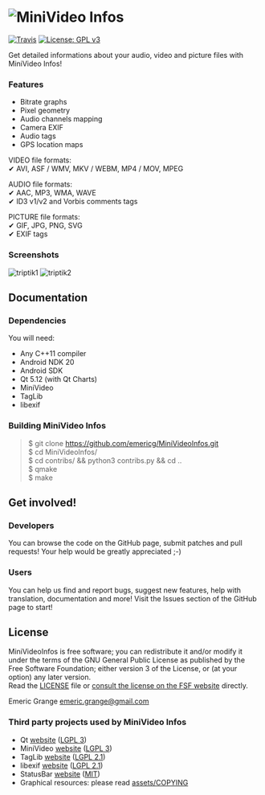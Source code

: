 # ![MiniVideo Infos](https://i.imgur.com/eKFauTe.jpg)

[![Travis](https://img.shields.io/travis/emericg/MiniVideoInfos.svg?style=flat-square)](https://travis-ci.org/emericg/MiniVideoInfos)
[![License: GPL v3](https://img.shields.io/badge/license-GPL%20v3-blue.svg?style=flat-square)](http://www.gnu.org/licenses/gpl-3.0)


Get detailed informations about your audio, video and picture files with MiniVideo Infos!

### Features

- Bitrate graphs
- Pixel geometry
- Audio channels mapping
- Camera EXIF
- Audio tags
- GPS location maps

VIDEO file formats:  
✔ AVI, ASF / WMV, MKV / WEBM, MP4 / MOV, MPEG  

AUDIO file formats:  
✔ AAC, MP3, WMA, WAVE  
✔ ID3 v1/v2 and Vorbis comments tags  

PICTURE file formats:  
✔ GIF, JPG, PNG, SVG  
✔ EXIF tags  

### Screenshots

![triptik1](https://i.imgur.com/4UktjbK.png)
![triptik2](https://i.imgur.com/UFuHKvo.png)


## Documentation

### Dependencies

You will need:
- Any C++11 compiler
- Android NDK 20
- Android SDK
- Qt 5.12 (with Qt Charts)
- MiniVideo
- TagLib
- libexif

### Building MiniVideo Infos

> $ git clone https://github.com/emericg/MiniVideoInfos.git  
> $ cd MiniVideoInfos/  
> $ cd contribs/ && python3 contribs.py && cd ..  
> $ qmake  
> $ make  


## Get involved!

### Developers

You can browse the code on the GitHub page, submit patches and pull requests! Your help would be greatly appreciated ;-)

### Users

You can help us find and report bugs, suggest new features, help with translation, documentation and more! Visit the Issues section of the GitHub page to start!


## License

MiniVideoInfos is free software; you can redistribute it and/or modify it under the terms of the GNU General Public License as published by the Free Software Foundation; either version 3 of the License, or (at your option) any later version.  
Read the [LICENSE](LICENSE) file or [consult the license on the FSF website](https://www.gnu.org/licenses/gpl-3.0.txt) directly.

Emeric Grange <emeric.grange@gmail.com>

### Third party projects used by MiniVideo Infos

* Qt [website](https://www.qt.io) ([LGPL 3](https://www.gnu.org/licenses/lgpl-3.0.txt))
* MiniVideo [website](https://github.com/emericg/MiniVideo) ([LGPL 3](https://www.gnu.org/licenses/lgpl-3.0.txt))
* TagLib [website](https://taglib.org/) ([LGPL 2.1](https://www.gnu.org/licenses/lgpl-2.1.txt))
* libexif [website](https://github.com/libexif/libexif/) ([LGPL 2.1](https://www.gnu.org/licenses/lgpl-2.1.txt))
* StatusBar [website](https://github.com/jpnurmi/statusbar) ([MIT](https://opensource.org/licenses/MIT))
* Graphical resources: please read [assets/COPYING](assets/COPYING)
